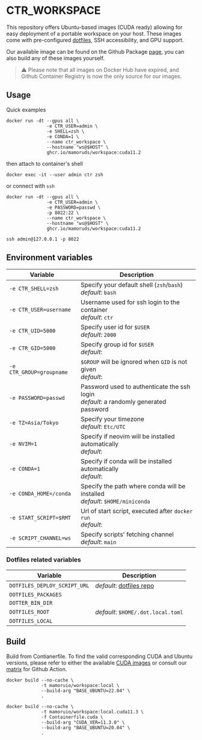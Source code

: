# CTR_WORKSPACE

This repository offers Ubuntu-based images (CUDA ready) allowing for easy deployment of a portable workspace on your host. These images come with pre-configured [dotfiles](https://github.com/MamoruDS/dotfiles), SSH accessibility, and GPU support.

Our available image can be found on the Github Package [page](https://github.com/MamoruDS/dockerfiles/pkgs/container/workspace), you can also build any of these images yourself.

> ⚠ ️Please note that all images on Docker Hub have expired, and Github Container Registry is now the only source for our images.

## Usage

Quick examples

```shell
docker run -dt --gpus all \
               -e CTR_USER=admin \
               -e SHELL=zsh \
               -e CONDA=1 \
               --name ctr_workspace \
               --hostname "ws@$HOST" \
               ghcr.io/mamoruds/workspace:cuda11.2
```

then attach to container's shell

```shell
docker exec -it --user admin ctr zsh
```

or connect with `ssh`

```shell
docker run -dt --gpus all \
               -e CTR_USER=admin \
               -e PASSWORD=passwd \
               -p 8022:22 \
               --name ctr_workspace \
               --hostname "ws@$HOST" \
               ghcr.io/mamoruds/workspace:cuda11.2

ssh admin@127.0.0.1 -p 8022
```

## Environment variables

| Variable                 | Description                                                                               |
| ------------------------ | ----------------------------------------------------------------------------------------- |
| `-e CTR_SHELL=zsh`       | Specify your default shell (`zsh`/`bash`)<br />_default_: `bash`                          |
| `-e CTR_USER=username`   | Username used for ssh login to the container<br />_default_: `ctr`                        |
| `-e CTR_UID=5000`        | Specify user id for `$USER`<br />_default_: `2000`                                        |
| `-e CTR_GID=5000`        | Specify group id for `$USER`<br />_default_: ` `                                          |
| `-e CTR_GROUP=groupname` | `$GROUP` will be ignored when `GID` is not given<br />_default_: ` `                      |
| `-e PASSWORD=passwd`     | Password used to authenticate the ssh login<br />_default_: a randomly generated password |
| `-e TZ=Asia/Tokyo`       | Specify your timezone<br />_default_: `Etc/UTC`                                           |
| `-e NVIM=1`              | Specify if neovim will be installed automatically<br />_default_: ` `                     |
| `-e CONDA=1`             | Specify if conda will be installed automatically<br />_default_: ` `                      |
| `-e CONDA_HOME=/conda`   | Specify the path where conda will be installed <br />_default_: `$HOME/miniconda`         |
| `-e START_SCRIPT=$RMT`   | Url of start script, executed after `docker run` <br />_default_: ` `                     |
| `-e SCRIPT_CHANNEL=ws`   | Specify scripts' fetching channel<br />_default_: `main`                                  |

### Dotfiles related variables

| Variable                     | Description                                                                           |
| ---------------------------- | ------------------------------------------------------------------------------------- |
| `DOTFILES_DEPLOY_SCRIPT_URL` | _default_: [dotfiles repo](https://github.com/MamoruDS/dotfiles/blob/main/install.sh) |
| `DOTFILES_PACKAGES`          |                                                                                       |
| `DOTTER_BIN_DIR`             |                                                                                       |
| `DOTFILES_ROOT`              | _default_: `$HOME/.dot.local.toml`                                                    |
| `DOTFILES_LOCAL`             |                                                                                       |


## Build

Build from Contianerfile. To find the valid corresponding CUDA and Ubuntu versions, please refer to either the available [CUDA images](https://hub.docker.com/r/nvidia/cuda/tags) or consult our [matrix](https://github.com/MamoruDS/dockerfiles/blob/main/CTR_WORKSPACE/targets_matrix.json) for Github Action.

```shell
docker build --no-cache \
             -t mamoruio/workspace:local \
             --build-arg "BASE_UBUNTU=22.04" \
             .

docker build --no-cache \
             -t mamoruio/workspace:local.cuda11.3 \
             -f Containerfile.cuda \
             --build-arg "CUDA_VER=11.3.0" \
             --build-arg "BASE_UBUNTU=20.04" \
             .
```
